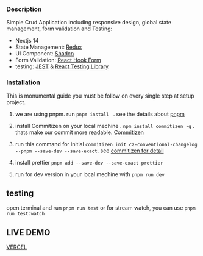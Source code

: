 ### Description
Simple Crud Application including responsive design, global state management, form validation and Testing:

- Nextjs 14
- State Management: [Redux](https://redux-toolkit.js.org/)
- UI Component: [Shadcn](https://ui.shadcn.com/)
- Form Validation: [React Hook Form](https://react-hook-form.com/)
- testing: [JEST](https://jestjs.io/) & [React Testing Library](https://testing-library.com/)

### Installation

This is monumental guide you must be follow on every single step at setup project.

1. we are using pnpm. run  `pnpm install ` . see the details about [pnpm](https://pnpm.io/id/)
2. install Commitizen on your local mechine . `npm install commitizen -g` . thats make our commit more readable.  [Commitizen](https://commitizen-tools.github.io/commitizen/)
3. run this command for initial `commitizen init cz-conventional-changelog --pnpm --save-dev --save-exact`. see [commitizen for detail](https://github.com/commitizen/cz-cli)

4. install prettier `pnpm add --save-dev --save-exact prettier`
5. run for dev version in your local mechine with `pnpm run dev`



## testing

open terminal and run `pnpm run test`
or for stream watch, you can use `pnpm run test:watch`


## LIVE DEMO

[VERCEL](obs-test-one.vercel.app)